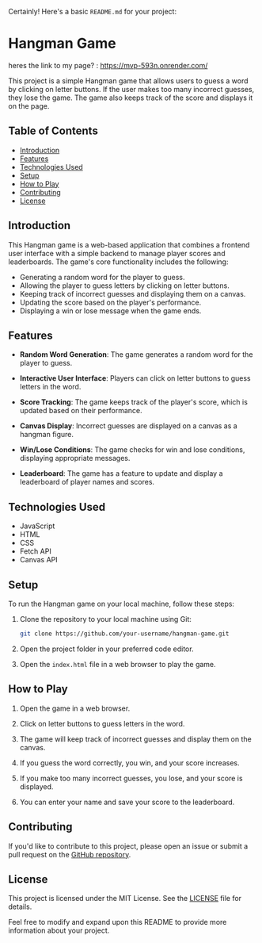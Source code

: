 Certainly! Here's a basic `README.md` for your project:

# Hangman Game

heres the link to my page? : https://mvp-593n.onrender.com/

This project is a simple Hangman game that allows users to guess a word by clicking on letter buttons. If the user makes too many incorrect guesses, they lose the game. The game also keeps track of the score and displays it on the page.

## Table of Contents

- [Introduction](#introduction)
- [Features](#features)
- [Technologies Used](#technologies-used)
- [Setup](#setup)
- [How to Play](#how-to-play)
- [Contributing](#contributing)
- [License](#license)

## Introduction

This Hangman game is a web-based application that combines a frontend user interface with a simple backend to manage player scores and leaderboards. The game's core functionality includes the following:

- Generating a random word for the player to guess.
- Allowing the player to guess letters by clicking on letter buttons.
- Keeping track of incorrect guesses and displaying them on a canvas.
- Updating the score based on the player's performance.
- Displaying a win or lose message when the game ends.

## Features

- **Random Word Generation**: The game generates a random word for the player to guess.

- **Interactive User Interface**: Players can click on letter buttons to guess letters in the word.

- **Score Tracking**: The game keeps track of the player's score, which is updated based on their performance.

- **Canvas Display**: Incorrect guesses are displayed on a canvas as a hangman figure.

- **Win/Lose Conditions**: The game checks for win and lose conditions, displaying appropriate messages.

- **Leaderboard**: The game has a feature to update and display a leaderboard of player names and scores.

## Technologies Used

- JavaScript
- HTML
- CSS
- Fetch API
- Canvas API

## Setup

To run the Hangman game on your local machine, follow these steps:

1. Clone the repository to your local machine using Git:

   ```bash
   git clone https://github.com/your-username/hangman-game.git
   ```

2. Open the project folder in your preferred code editor.

3. Open the `index.html` file in a web browser to play the game.

## How to Play

1. Open the game in a web browser.

2. Click on letter buttons to guess letters in the word.

3. The game will keep track of incorrect guesses and display them on the canvas.

4. If you guess the word correctly, you win, and your score increases.

5. If you make too many incorrect guesses, you lose, and your score is displayed.

6. You can enter your name and save your score to the leaderboard.

## Contributing

If you'd like to contribute to this project, please open an issue or submit a pull request on the [GitHub repository](https://github.com/your-username/hangman-game).

## License

This project is licensed under the MIT License. See the [LICENSE](LICENSE) file for details.

Feel free to modify and expand upon this README to provide more information about your project.
